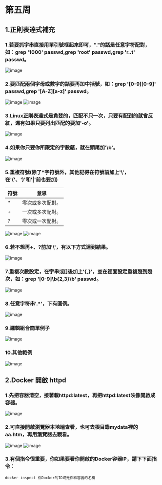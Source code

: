 # 第五周
## 1.正則表達式補充
### 1.若要抓字串直接用單引號框起來即可，"."的話是任意字符配對，如：grep '1000' passwd,grep 'root' passwd,grep 'r..t' passwd。
![image](https://github.com/LarrySu508/Linux_note/blob/master/Week5/a.png)
### 2.要匹配兩個字母或數字的話要再加中括號，如：grep '[0-9][0-9]' passwd,grep '[A-Z][a-z]' passwd。
![image](https://github.com/LarrySu508/Linux_note/blob/master/Week5/b.png)
![image](https://github.com/LarrySu508/Linux_note/blob/master/Week5/c.png)
### 3.Linux正則表達式是貪婪的，匹配不只一次，只要有配到的就會反紅，還有如果只要列出匹配的要加'-o'。
![image](https://github.com/LarrySu508/Linux_note/blob/master/Week5/d.png)
### 4.如果你只要你所限定的字數甂，就在頭尾加'\b'。
![image](https://github.com/LarrySu508/Linux_note/blob/master/Week5/e.png)
### 5.重複符號(除了\*字符號外，其他記得在符號前加上'\\'，在'('、')'和'|'前也要加)
|符號             |意思             |
|-----------------|-----------------|
|  *              |零次或多次配對。  |
|  +              |一次或多次配對。  |
|  ?              |零次或一次配對。  |  

![image](https://github.com/LarrySu508/Linux_note/blob/master/Week5/f.png)
![image](https://github.com/LarrySu508/Linux_note/blob/master/Week5/g.png)
### 6.若不想再+、?前加'\\'，有以下方式達到結果。
![image](https://github.com/LarrySu508/Linux_note/blob/master/Week5/h.png)
### 7.重複次數設定，在字串或[]後加上'{,}'，並在裡面設定重複幾到幾次，如：grep '[0-9]\b{2,3}\b' passwd。
![image](https://github.com/LarrySu508/Linux_note/blob/master/Week5/i.png)
### 8.任意字符串'.\*'，下有圖例。
![image](https://github.com/LarrySu508/Linux_note/blob/master/Week5/j.png)
### 9.邏輯組合簡單例子
![image](https://github.com/LarrySu508/Linux_note/blob/master/Week5/k.png)
### 10.其他範例
![image](https://github.com/LarrySu508/Linux_note/blob/master/Week5/l.png)
## 2.Docker 開啟 httpd
### 1.先把容器清空，接著載httpd:latest，再把httpd:latest映像開啟成容器。
![image](https://github.com/LarrySu508/Linux_note/blob/master/Week5/m.png)
### 2.可直接開啟瀏覽器本地端查看，也可去根目錄mydata裡的aa.htm，再用瀏覽器去觀看。
![image](https://github.com/LarrySu508/Linux_note/blob/master/Week5/n.png)
![image](https://github.com/LarrySu508/Linux_note/blob/master/Week5/o.png)
### 3.有個指令很重要，你如果要看你開啟的Docker容器IP，請下下面指令：
```
docker inspect 你Docker的ID或是你給容器的名稱
```
